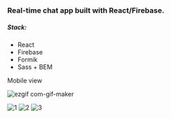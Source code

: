 <h3>Real-time chat app built with React/Firebase.</h3>

<h5>Stack:</h5>
<ul>
  <li>React</li>
  <li>Firebase</li>
  <li>Formik</li>
  <li>Sass + BEM</li>
</ul>
<div>Mobile view</div>

![ezgif com-gif-maker](https://user-images.githubusercontent.com/59764339/115155226-d8ded780-a076-11eb-8fa0-d14c1ff1a06e.gif)

![1](https://user-images.githubusercontent.com/59764339/115155397-b8fbe380-a077-11eb-94ab-9fea9b8de948.png)
![2](https://user-images.githubusercontent.com/59764339/115155398-ba2d1080-a077-11eb-876d-29a8f82b91f2.png)
![3](https://user-images.githubusercontent.com/59764339/115155402-bbf6d400-a077-11eb-867a-097aab769623.png)


